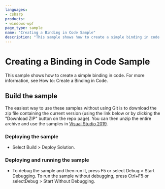 ```yaml
---
languages:
- csharp
products:
- windows-wpf
page_type: sample
name: "Creating a Binding in Code Sample"        
description: "This sample shows how to create a simple binding in code. For more information, see How to: Create a Binding in Code."
---
```


# Creating a Binding in Code Sample
This sample shows how to create a simple binding in code. For more information, see How to: Create a Binding in Code.

## Build the sample
The easiest way to use these samples without using Git is to download the zip file containing the current version (using the link below or by clicking the "Download ZIP" button on the repo page). You can then unzip the entire archive and use the samples in [Visual Studio 2019](https://www.visualstudio.com/wpf-vs).

### Deploying the sample
- Select Build > Deploy Solution. 

### Deploying and running the sample
- To debug the sample and then run it, press F5 or select Debug >  Start Debugging. To run the sample without debugging, press Ctrl+F5 or selectDebug > Start Without Debugging. 


